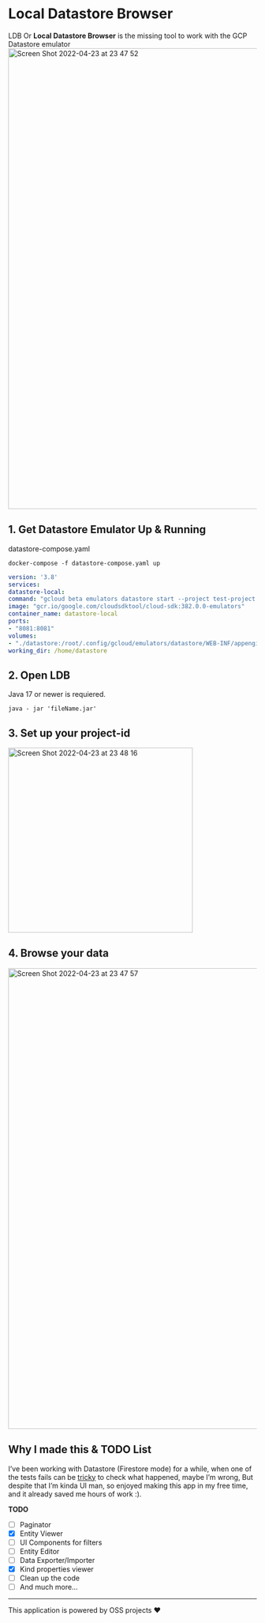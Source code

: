 # Local Datastore Browser
LDB Or **Local Datastore Browser** is the missing tool to work with the GCP Datastore emulator
<img width="932" alt="Screen Shot 2022-04-23 at 23 47 52" src="https://user-images.githubusercontent.com/25180512/164958431-29fc099d-11d5-41f2-b5b2-279bc2194e37.png">

## 1. Get Datastore Emulator Up & Running

datastore-compose.yaml

```
docker-compose -f datastore-compose.yaml up
```

```yaml
version: '3.8'
services:
datastore-local:
command: "gcloud beta emulators datastore start --project test-project --host-port 0.0.0.0:8081 --consistency 1.0"
image: "gcr.io/google.com/cloudsdktool/cloud-sdk:382.0.0-emulators"
container_name: datastore-local
ports:
- "8081:8081"
volumes:
- "./datastore:/root/.config/gcloud/emulators/datastore/WEB-INF/appengine-generated/"
working_dir: /home/datastore
```
## 2. Open LDB
   Java 17 or newer is requiered.
```
java - jar 'fileName.jar'
```

## 3. Set up your project-id
<img width="374" alt="Screen Shot 2022-04-23 at 23 48 16" src="https://user-images.githubusercontent.com/25180512/164958436-758d1f67-98f6-41b2-93c2-0469a15e771e.png">

## 4. Browse your data
<img width="932" alt="Screen Shot 2022-04-23 at 23 47 57" src="https://user-images.githubusercontent.com/25180512/164958440-f3c62e8a-1709-4e82-8004-132169197349.png">

## Why I made this & TODO List
I’ve been working with Datastore (Firestore mode) for a while, when one of the tests fails can be [tricky](https://cloud.google.com/datastore/docs/tools/emulator-export-import) to check what happened,
maybe I’m wrong, But despite that I’m kinda UI man, so enjoyed making this app in my free time, and it already saved me hours of work :).

**TODO**

- [ ] Paginator
- [x] Entity Viewer
- [ ] UI Components for filters
- [ ] Entity Editor
- [ ] Data Exporter/Importer
- [x] Kind properties viewer
- [ ] Clean up the code
- [ ] And much more…

---

This application is powered by OSS projects ❤️
